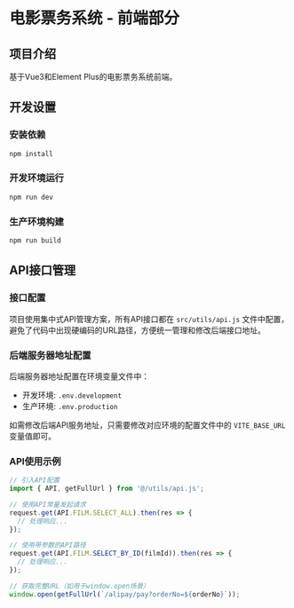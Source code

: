 # 电影票务系统 - 前端部分

## 项目介绍
基于Vue3和Element Plus的电影票务系统前端。

## 开发设置

### 安装依赖
```sh
npm install
```

### 开发环境运行
```sh
npm run dev
```

### 生产环境构建
```sh
npm run build
```

## API接口管理

### 接口配置
项目使用集中式API管理方案，所有API接口都在 `src/utils/api.js` 文件中配置，避免了代码中出现硬编码的URL路径，方便统一管理和修改后端接口地址。

### 后端服务器地址配置
后端服务器地址配置在环境变量文件中：
- 开发环境: `.env.development`
- 生产环境: `.env.production`

如需修改后端API服务地址，只需要修改对应环境的配置文件中的 `VITE_BASE_URL` 变量值即可。

### API使用示例
```javascript
// 引入API配置
import { API, getFullUrl } from '@/utils/api.js';

// 使用API常量发起请求
request.get(API.FILM.SELECT_ALL).then(res => {
  // 处理响应...
});

// 使用带参数的API路径
request.get(API.FILM.SELECT_BY_ID(filmId)).then(res => {
  // 处理响应...
});

// 获取完整URL（如用于window.open场景）
window.open(getFullUrl(`/alipay/pay?orderNo=${orderNo}`));
``` 